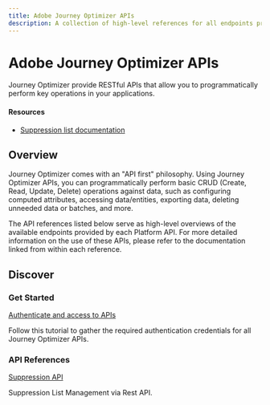 ```yaml
---
title: Adobe Journey Optimizer APIs
description: A collection of high-level references for all endpoints provided by Adobe Journey Optimizer APIs.
---
```


<Hero slots="heading, text"/> 

# Adobe Journey Optimizer APIs

Journey Optimizer provide RESTful APIs that allow you to programmatically perform key operations in your applications.

<Resources slots="heading, links"/>

#### Resources

* [Suppression list documentation](https://experienceleague.adobe.com/docs/journey-optimizer/using/reporting/deliverability/suppression-list.html)

## Overview

Journey Optimizer comes with an "API first" philosophy. Using Journey Optimizer APIs, you can programmatically perform basic CRUD (Create, Read, Update, Delete) operations against data, such as configuring computed attributes, accessing data/entities, exporting data, deleting unneeded data or batches, and more. 

The API references listed below serve as high-level overviews of the available endpoints provided by each Platform API. For more detailed information on the use of these APIs, please refer to the documentation linked from within each reference.

## Discover 

<DiscoverBlock slots="heading, link, text"/>

### Get Started

[Authenticate and access to APIs](https://experienceleague.adobe.com/docs/experience-platform/landing/platform-apis/api-authentication.html)
    
Follow this tutorial to gather the required authentication credentials for all Journey Optimizer APIs.

<DiscoverBlock slots="heading, link, text"/>

### API References

<DiscoverBlock slots="link, text"/>

[Suppression API](references/suppression.md) 

Suppression List Management via Rest API.
